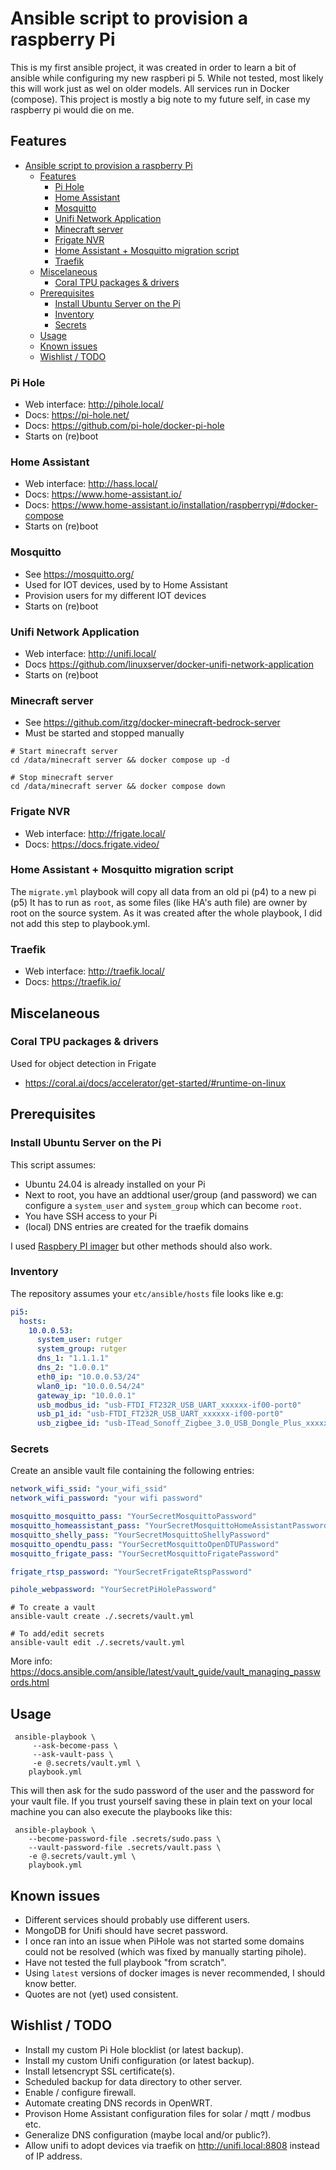 # Ansible script to provision a raspberry Pi

This is my first ansible project, it was created in order to learn a bit of ansible while configuring my new raspberi pi 5.
While not tested, most likely this will work just as wel on older models. All services run in Docker (compose).
This project is mostly a big note to my future self, in case my raspberry pi would die on me.

## Features

- [Ansible script to provision a raspberry Pi](#ansible-script-to-provision-a-raspberry-pi)
  - [Features](#features)
    - [Pi Hole](#pi-hole)
    - [Home Assistant](#home-assistant)
    - [Mosquitto](#mosquitto)
    - [Unifi Network Application](#unifi-network-application)
    - [Minecraft server](#minecraft-server)
    - [Frigate NVR](#frigate-nvr)
    - [Home Assistant + Mosquitto migration script](#home-assistant--mosquitto-migration-script)
    - [Traefik](#traefik)
  - [Miscelaneous](#miscelaneous)
    - [Coral TPU packages \& drivers](#coral-tpu-packages--drivers)
  - [Prerequisites](#prerequisites)
    - [Install Ubuntu Server on the Pi](#install-ubuntu-server-on-the-pi)
    - [Inventory](#inventory)
    - [Secrets](#secrets)
  - [Usage](#usage)
  - [Known issues](#known-issues)
  - [Wishlist / TODO](#wishlist--todo)

### Pi Hole

- Web interface: http://pihole.local/
- Docs: https://pi-hole.net/
- Docs: https://github.com/pi-hole/docker-pi-hole
- Starts on (re)boot

### Home Assistant

- Web interface: http://hass.local/
- Docs: https://www.home-assistant.io/
- Docs: https://www.home-assistant.io/installation/raspberrypi/#docker-compose
- Starts on (re)boot

### Mosquitto

- See https://mosquitto.org/
- Used for IOT devices, used by to Home Assistant
- Provision users for my different IOT devices
- Starts on (re)boot

### Unifi Network Application

- Web interface: http://unifi.local/
- Docs https://github.com/linuxserver/docker-unifi-network-application
- Starts on (re)boot

### Minecraft server

- See https://github.com/itzg/docker-minecraft-bedrock-server
- Must be started and stopped manually

```shell
# Start minecraft server
cd /data/minecraft server && docker compose up -d

# Stop minecraft server
cd /data/minecraft server && docker compose down
```

### Frigate NVR

- Web interface: http://frigate.local/
- Docs: https://docs.frigate.video/

### Home Assistant + Mosquitto migration script

The `migrate.yml` playbook will copy all data from an old pi (p4) to a new pi (p5)
It has to run as `root`, as some files (like HA's auth file) are owner by root on the source system.
As it was created after the whole playbook, I did not add this step to  playbook.yml.

### Traefik

- Web interface: http://traefik.local/
- Docs: https://traefik.io/

## Miscelaneous

### Coral TPU packages & drivers

Used for object detection in Frigate

- https://coral.ai/docs/accelerator/get-started/#runtime-on-linux

## Prerequisites

### Install Ubuntu Server on the Pi

This script assumes:

- Ubuntu 24.04 is already installed on your Pi
- Next to root, you have an addtional user/group (and password) we can configure a `system_user` and `system_group` 
which can become `root`.
- You have SSH access to your Pi
- (local) DNS entries are created for the traefik domains

I used [Raspbery PI imager](https://ubuntu.com/download/raspberry-pi) but other methods should also work.

### Inventory

The repository assumes your `etc/ansible/hosts` file looks like e.g:

```yaml
pi5:
  hosts:
    10.0.0.53:
      system_user: rutger
      system_group: rutger
      dns_1: "1.1.1.1"
      dns_2: "1.0.0.1"      
      eth0_ip: "10.0.0.53/24"
      wlan0_ip: "10.0.0.54/24"
      gateway_ip: "10.0.0.1"
      usb_modbus_id: "usb-FTDI_FT232R_USB_UART_xxxxxx-if00-port0"
      usb_p1_id: "usb-FTDI_FT232R_USB_UART_xxxxxx-if00-port0"
      usb_zigbee_id: "usb-ITead_Sonoff_Zigbee_3.0_USB_Dongle_Plus_xxxxx-port0"
```

### Secrets

Create an ansible vault file containing the following entries:

```yaml
network_wifi_ssid: "your_wifi_ssid"
network_wifi_password: "your wifi password"

mosquitto_mosquitto_pass: "YourSecretMosquittoPassword"
mosquitto_homeassistant_pass: "YourSecretMosquittoHomeAssistantPassword"
mosquitto_shelly_pass: "YourSecretMosquittoShellyPassword"
mosquitto_opendtu_pass: "YourSecretMosquittoOpenDTUPassword"
mosquitto_frigate_pass: "YourSecretMosquittoFrigatePassword"

frigate_rtsp_password: "YourSecretFrigateRtspPassword"

pihole_webpassword: "YourSecretPiHolePassword"
```

```shell
# To create a vault
ansible-vault create ./.secrets/vault.yml 

# To add/edit secrets
ansible-vault edit ./.secrets/vault.yml
```

More info: https://docs.ansible.com/ansible/latest/vault_guide/vault_managing_passwords.html

## Usage

```shell
 ansible-playbook \
     --ask-become-pass \
     --ask-vault-pass \
     -e @.secrets/vault.yml \
    playbook.yml
```

This will then ask for the sudo password of the user and the password for your vault file.
If you trust yourself saving these in plain text on your local machine you can also execute the playbooks like this:

```shell
 ansible-playbook \
    --become-password-file .secrets/sudo.pass \
    --vault-password-file .secrets/vault.pass \
    -e @.secrets/vault.yml \
    playbook.yml
```

## Known issues

- Different services should probably use different users.
- MongoDB for Unifi should have secret password.
- I once ran into an issue when PiHole was not started some domains could not be resolved (which was fixed by manually starting pihole).
- Have not tested the full playbook "from scratch".
- Using `latest` versions of docker images is never recommended, I should know better.
- Quotes are not (yet) used consistent.

## Wishlist / TODO

- Install my custom Pi Hole blocklist (or latest backup).
- Install my custom Unifi configuration (or latest backup).
- Install letsencrypt SSL certificate(s).
- Scheduled backup for data directory to other server.
- Enable / configure firewall.
- Automate creating DNS records in OpenWRT.
- Provison Home Assistant configuration files for solar / mqtt / modbus etc.
- Generalize DNS configuration (maybe local and/or public?).
- Allow unifi to adopt devices via traefik on http://unifi.local:8808 instead of IP address.